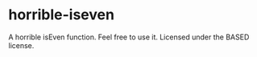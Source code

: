 # horrible-iseven
A horrible isEven function. Feel free to use it. Licensed under the BASED license.
